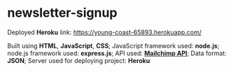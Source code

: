 # newsletter-signup

Deployed **Heroku** link: https://young-coast-65893.herokuapp.com/

Built using **HTML**, **JavaScript**, **CSS**; JavaScript framework used: **node.js**; node.js framework used: **express.js**; API used: <a href="https://mailchimp.com/developer/">**Mailchimp API**</a>; Data format: **JSON**; Server used for deploying project: **Heroku**
